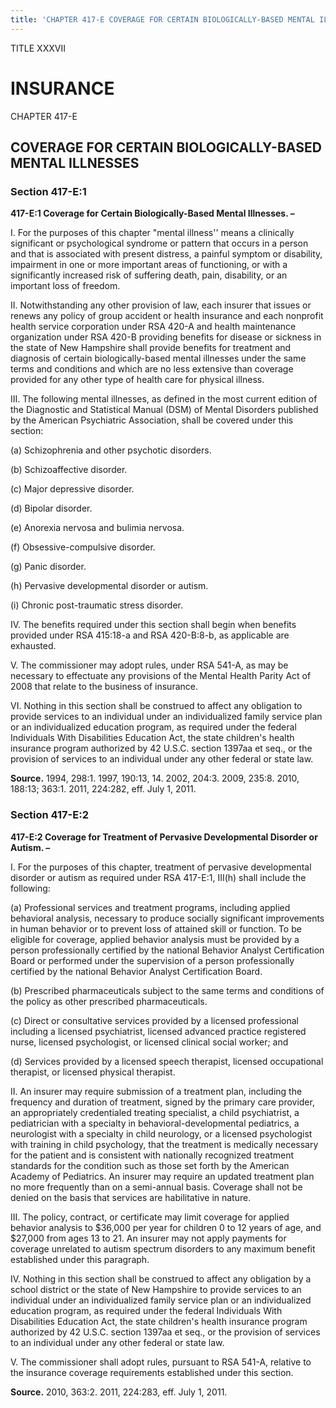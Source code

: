 ```yaml
---
title: 'CHAPTER 417-E COVERAGE FOR CERTAIN BIOLOGICALLY-BASED MENTAL ILLNESSES'
---
```


TITLE XXXVII
                                             
INSURANCE
=============

CHAPTER 417-E
                                             
COVERAGE FOR CERTAIN BIOLOGICALLY-BASED MENTAL ILLNESSES
--------------------------------------------------------

### Section 417-E:1

 **417-E:1 Coverage for Certain Biologically-Based Mental Illnesses.
–**
                                             
 I. For the purposes of this chapter "mental illness'' means a
clinically significant or psychological syndrome or pattern that occurs
in a person and that is associated with present distress, a painful
symptom or disability, impairment in one or more important areas of
functioning, or with a significantly increased risk of suffering death,
pain, disability, or an important loss of freedom.
                                             
 II. Notwithstanding any other provision of law, each insurer that
issues or renews any policy of group accident or health insurance and
each nonprofit health service corporation under RSA 420-A and health
maintenance organization under RSA 420-B providing benefits for disease
or sickness in the state of New Hampshire shall provide benefits for
treatment and diagnosis of certain biologically-based mental illnesses
under the same terms and conditions and which are no less extensive than
coverage provided for any other type of health care for physical
illness.
                                             
 III. The following mental illnesses, as defined in the most current
edition of the Diagnostic and Statistical Manual (DSM) of Mental
Disorders published by the American Psychiatric Association, shall be
covered under this section:
                                             
 (a) Schizophrenia and other psychotic disorders.
                                             
 (b) Schizoaffective disorder.
                                             
 (c) Major depressive disorder.
                                             
 (d) Bipolar disorder.
                                             
 (e) Anorexia nervosa and bulimia nervosa.
                                             
 (f) Obsessive-compulsive disorder.
                                             
 (g) Panic disorder.
                                             
 (h) Pervasive developmental disorder or autism.
                                             
 (i) Chronic post-traumatic stress disorder.
                                             
 IV. The benefits required under this section shall begin when
benefits provided under RSA 415:18-a and RSA 420-B:8-b, as applicable
are exhausted.
                                             
 V. The commissioner may adopt rules, under RSA 541-A, as may be
necessary to effectuate any provisions of the Mental Health Parity Act
of 2008 that relate to the business of insurance.
                                             
 VI. Nothing in this section shall be construed to affect any
obligation to provide services to an individual under an individualized
family service plan or an individualized education program, as required
under the federal Individuals With Disabilities Education Act, the state
children's health insurance program authorized by 42 U.S.C. section
1397aa et seq., or the provision of services to an individual under any
other federal or state law.

**Source.** 1994, 298:1. 1997, 190:13, 14. 2002, 204:3. 2009, 235:8.
2010, 188:13; 363:1. 2011, 224:282, eff. July 1, 2011.

### Section 417-E:2

 **417-E:2 Coverage for Treatment of Pervasive Developmental Disorder
or Autism. –**
                                             
 I. For the purposes of this chapter, treatment of pervasive
developmental disorder or autism as required under RSA 417-E:1, III(h)
shall include the following:
                                             
 (a) Professional services and treatment programs, including
applied behavioral analysis, necessary to produce socially significant
improvements in human behavior or to prevent loss of attained skill or
function. To be eligible for coverage, applied behavior analysis must be
provided by a person professionally certified by the national Behavior
Analyst Certification Board or performed under the supervision of a
person professionally certified by the national Behavior Analyst
Certification Board.
                                             
 (b) Prescribed pharmaceuticals subject to the same terms and
conditions of the policy as other prescribed pharmaceuticals.
                                             
 (c) Direct or consultative services provided by a licensed
professional including a licensed psychiatrist, licensed advanced
practice registered nurse, licensed psychologist, or licensed clinical
social worker; and
                                             
 (d) Services provided by a licensed speech therapist, licensed
occupational therapist, or licensed physical therapist.
                                             
 II. An insurer may require submission of a treatment plan, including
the frequency and duration of treatment, signed by the primary care
provider, an appropriately credentialed treating specialist, a child
psychiatrist, a pediatrician with a specialty in
behavioral-developmental pediatrics, a neurologist with a specialty in
child neurology, or a licensed psychologist with training in child
psychology, that the treatment is medically necessary for the patient
and is consistent with nationally recognized treatment standards for the
condition such as those set forth by the American Academy of Pediatrics.
An insurer may require an updated treatment plan no more frequently than
on a semi-annual basis. Coverage shall not be denied on the basis that
services are habilitative in nature.
                                             
 III. The policy, contract, or certificate may limit coverage for
applied behavior analysis to 
                                             $36,000 per year for children 0 to 12
years of age, and 
                                             $27,000 from ages 13 to 21. An insurer may not apply
payments for coverage unrelated to autism spectrum disorders to any
maximum benefit established under this paragraph.
                                             
 IV. Nothing in this section shall be construed to affect any
obligation by a school district or the state of New Hampshire to provide
services to an individual under an individualized family service plan or
an individualized education program, as required under the federal
Individuals With Disabilities Education Act, the state children's health
insurance program authorized by 42 U.S.C. section 1397aa et seq., or the
provision of services to an individual under any other federal or state
law.
                                             
 V. The commissioner shall adopt rules, pursuant to RSA 541-A,
relative to the insurance coverage requirements established under this
section.

**Source.** 2010, 363:2. 2011, 224:283, eff. July 1, 2011.
